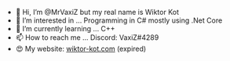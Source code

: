 - 👋 Hi, I’m @MrVaxiZ but my real name is Wiktor Kot                                                                                                                                                                                                                                                                                                                                                      
- 👀 I’m interested in ... Programming in C# mostly using .Net Core 
- 🌱 I’m currently learning ... C++
- 📫 How to reach me ... Discord: VaxiZ#4289 
- :heart_eyes: My website: [wiktor-kot.com](https://wiktor-kot.com/) (expired)
 
